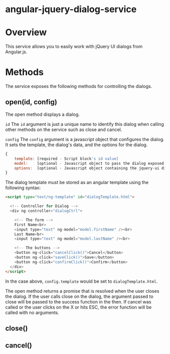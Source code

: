 angular-jquery-dialog-service
=============================

# Overview
This service allows you to easily work with jQuery UI dialogs from Angular.js.

# Methods
The service exposes the following methods for controlling the dialogs.

## open(id, config)
The open method displays a dialog.

`id`
The `id` argument is just a unique name to identify this dialog when calling other methods on
the service such as close and cancel.

`config`
The `config` argument is a javascript object that configures the dialog. It sets the template, the dialog's data, and the options for the dialog.

```javascript
{
	template: [required - Script block's id value]
	model:    [optional - Javascript object to pass the dialog exposed as $scope.model to the controller]
	options:  [optional - Javascript object containing the jquery-ui dialog parameters passed to the dialog ( http://api.jqueryui.com/dialog ) ]
}
```

The dialog template must be stored as an angular template using the following syntax:

```html
<script type="text/ng-template" id="dialogTemplate.html">

  <!-- Controller for Dialog -->
  <div ng-controller="dialogCtrl">

  	<!-- The form -->
    First Name<br>
    <input type="text" ng-model="model.firstName" /><br>
    Last Name<br>
    <input type="text" ng-model="model.lastName" /><br>

    <!-- The buttons -->
    <button ng-click="cancelClick()">Cancel</button>
    <button ng-click="saveClick()">Save</button>
    <button ng-click="confirmClick()">Confirm</button>
  </div>
</script>
```

In the case above, `config.template` would be set to `dialogTemplate.html`.

The open method returns a promise that is resolved when the user closes the dialog. If
the user calls close on the dialog, the argument passed to close will be passed to the
success function in the then. If cancel was called or the user clicks on the X or hits
ESC, the error function will be called with no arguments.


## close()

## cancel()
